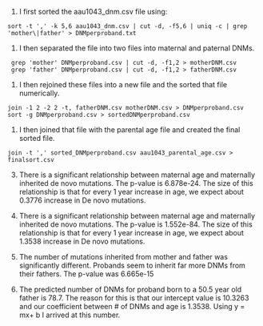 1. I first sorted the aau1043_dnm.csv file using:

`sort -t ',' -k 5,6 aau1043_dnm.csv | cut -d, -f5,6 | uniq -c | grep 'mother\|father' > DNMperproband.txt`

1. I then separated the file into two files into maternal and paternal DNMs.

```
 grep 'mother' DNMperproband.csv | cut -d, -f1,2 > motherDNM.csv
 grep 'father' DNMperproband.csv | cut -d, -f1,2 > fatherDNM.csv
```

1. I then rejoined these files into a new file and the sorted that file numerically.
```
join -1 2 -2 2 -t, fatherDNM.csv motherDNM.csv > DNMperproband.csv
sort -g DNMperproband.csv > sortedDNMperproband.csv 
```

1. I then joined that file with the parental age file and created the final sorted file.

`join -t ',' sorted_DNMperproband.csv aau1043_parental_age.csv > finalsort.csv`


3. There is a significant relationship between maternal age and maternally inherited de novo mutations. The p-value is 6.878e-24. The size of this relationship is that for every 1 year increase in age, we expect about 0.3776 increase in De novo mutations.

4. There is a significant relationship between maternal age and maternally inherited de novo mutations. The p-value is 1.552e-84. The size of this relationship is that for every 1 year increase in age, we expect about 1.3538 increase in De novo mutations.

6. The number of mutations inherited from mother and father was significantly different. Probands seem to inherit far more DNMs from their fathers. The p-value was 6.665e-15

7. The predicted number of DNMs for proband born to a 50.5 year old father is 78.7. The reason for this is that our intercept value is 10.3263 and our coefficient between # of DNMs and age is 1.3538. Using y = mx+ b I arrived at this number.